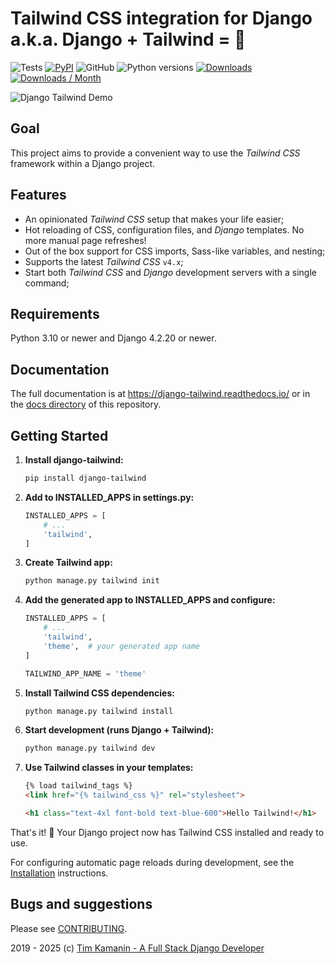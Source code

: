 # Tailwind CSS integration for Django a.k.a. Django + Tailwind = 💚

![Tests](https://github.com/timonweb/django-tailwind/actions/workflows/tests.yml/badge.svg)
[![PyPI](https://img.shields.io/pypi/v/django-tailwind.svg?style=flat-square)](https://pypi.org/project/django-tailwind/)
![GitHub](https://img.shields.io/github/license/timonweb/django-tailwind?style=flat-square)
![Python versions](https://img.shields.io/pypi/pyversions/django-tailwind)
[![Downloads](https://static.pepy.tech/badge/django-tailwind)](https://pepy.tech/project/django-tailwind)
[![Downloads / Month](https://pepy.tech/badge/django-tailwind/month)](<https://pepy.tech/project/django-tailwind>)

![Django Tailwind Demo](https://raw.githubusercontent.com/timonweb/django-tailwind/master/docs/django-tailwind-demo-800.gif)

## Goal
This project aims to provide a convenient way to use the *Tailwind CSS* framework within a Django project.

## Features
* An opinionated *Tailwind CSS* setup that makes your life easier;
* Hot reloading of CSS, configuration files, and *Django* templates. No more manual page refreshes!
* Out of the box support for CSS imports, Sass-like variables, and nesting;
* Supports the latest *Tailwind CSS* `v4.x`;
* Start both *Tailwind CSS* and *Django* development servers with a single command;

## Requirements
Python 3.10 or newer and Django 4.2.20 or newer.

## Documentation
The full documentation is at https://django-tailwind.readthedocs.io/ or in the [docs directory](docs/index.md) of this repository.

## Getting Started

1. **Install django-tailwind:**
   ```bash
   pip install django-tailwind
   ```

2. **Add to INSTALLED_APPS in settings.py:**
   ```python
   INSTALLED_APPS = [
       # ...
       'tailwind',
   ]
   ```

3. **Create Tailwind app:**
   ```bash
   python manage.py tailwind init
   ```

4. **Add the generated app to INSTALLED_APPS and configure:**
   ```python
   INSTALLED_APPS = [
       # ...
       'tailwind',
       'theme',  # your generated app name
   ]

   TAILWIND_APP_NAME = 'theme'
   ```

5. **Install Tailwind CSS dependencies:**
   ```bash
   python manage.py tailwind install
   ```

6. **Start development (runs Django + Tailwind):**
   ```bash
   python manage.py tailwind dev
   ```

7. **Use Tailwind classes in your templates:**
   ```html
   {% load tailwind_tags %}
   <link href="{% tailwind_css %}" rel="stylesheet">

   <h1 class="text-4xl font-bold text-blue-600">Hello Tailwind!</h1>
   ```

That's it! 🎉 Your Django project now has Tailwind CSS installed and ready to use.

For configuring automatic page reloads during development, see the [Installation](docs/installation.md) instructions.

## Bugs and suggestions

Please see [CONTRIBUTING](CONTRIBUTING.md).

2019 - 2025 (c) [Tim Kamanin - A Full Stack Django Developer](https://timonweb.com)

